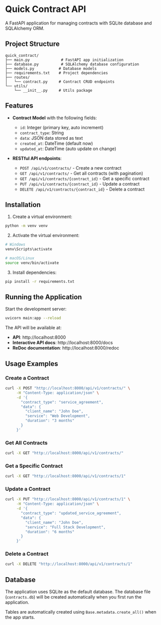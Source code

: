 # Quick Contract API

A FastAPI application for managing contracts with SQLite database and SQLAlchemy ORM.

## Project Structure

```
quick_contract/
├── main.py              # FastAPI app initialization
├── database.py          # SQLAlchemy database configuration
├── models.py           # Database models
├── requirements.txt    # Project dependencies
├── routes/
│   └── contract.py     # Contract CRUD endpoints
└── utils/
    └── __init__.py     # Utils package
```

## Features

- **Contract Model** with the following fields:
  - `id`: Integer (primary key, auto increment)
  - `contract_type`: String
  - `data`: JSON data stored as text
  - `created_at`: DateTime (default now)
  - `updated_at`: DateTime (auto update on change)

- **RESTful API endpoints**:
  - `POST /api/v1/contracts/` - Create a new contract
  - `GET /api/v1/contracts/` - Get all contracts (with pagination)
  - `GET /api/v1/contracts/{contract_id}` - Get a specific contract
  - `PUT /api/v1/contracts/{contract_id}` - Update a contract
  - `DELETE /api/v1/contracts/{contract_id}` - Delete a contract

## Installation

1. Create a virtual environment:
```bash
python -m venv venv
```

2. Activate the virtual environment:
```bash
# Windows
venv\Scripts\activate

# macOS/Linux
source venv/bin/activate
```

3. Install dependencies:
```bash
pip install -r requirements.txt
```

## Running the Application

Start the development server:
```bash
uvicorn main:app --reload
```

The API will be available at:
- **API**: http://localhost:8000
- **Interactive API docs**: http://localhost:8000/docs
- **ReDoc documentation**: http://localhost:8000/redoc

## Usage Examples

### Create a Contract
```bash
curl -X POST "http://localhost:8000/api/v1/contracts/" \
     -H "Content-Type: application/json" \
     -d '{
       "contract_type": "service_agreement",
       "data": {
         "client_name": "John Doe",
         "service": "Web Development",
         "duration": "3 months"
       }
     }'
```

### Get All Contracts
```bash
curl -X GET "http://localhost:8000/api/v1/contracts/"
```

### Get a Specific Contract
```bash
curl -X GET "http://localhost:8000/api/v1/contracts/1"
```

### Update a Contract
```bash
curl -X PUT "http://localhost:8000/api/v1/contracts/1" \
     -H "Content-Type: application/json" \
     -d '{
       "contract_type": "updated_service_agreement",
       "data": {
         "client_name": "John Doe",
         "service": "Full Stack Development",
         "duration": "6 months"
       }
     }'
```

### Delete a Contract
```bash
curl -X DELETE "http://localhost:8000/api/v1/contracts/1"
```

## Database

The application uses SQLite as the default database. The database file (`contracts.db`) will be created automatically when you first run the application.

Tables are automatically created using `Base.metadata.create_all()` when the app starts. 